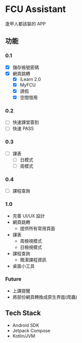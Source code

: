 # FCU Assistant

逢甲人都該裝的 APP

## 功能

### 0.1

- [x] 儲存帳號密碼
- [x] 網頁跳轉
  - [x] iLearn 2.0
  - [x] MyFCU
  - [x] 請假
  - [x] 空間借用

### 0.2

- [ ] 快速課堂簽到
- [ ] 快速 PASS

### 0.3

- [ ] 課表
  - [ ] 日模式
  - [ ] 周模式

### 0.4

- [ ] 課程查詢

### 1.0

- 完善 UI/UX 設計
- 網頁跳轉
  - 提供所有常用頁面
- 課表
  - 周檢視模式
  - 日檢視模式
- 課程查詢
  - 簡潔課程資訊
- 桌面小工具

### Future

- 上課提醒
- 將部份網頁轉換成原生界面(爬蟲)

## Tech Stack

- Android SDK
- Jetpack Compose
- Kotlin/JVM
